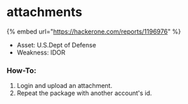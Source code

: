 # attachments



{% embed url="https://hackerone.com/reports/1196976" %}

* Asset: U.S.Dept of Defense
* Weakness: IDOR

### How-To:

1. Login and upload an attachment.
2. &#x20;Repeat the package with another account's id.
